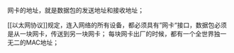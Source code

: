 网卡的地址，就是数据包的发送地址和接收地址；

[[以太网协议]]规定，连入网络的所有设备，都必须具有”网卡“接口，数据包必须是从一块网卡，传送到另一块网卡；
每块网卡出厂的时候，都有一个全世界独一无二的MAC地址；